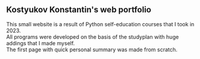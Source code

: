 ## Kostyukov Konstantin's web portfolio
This small website is a result of Python self-education courses that I took in 2023. <br>
All programs were developed on the basis of the studyplan with huge addings that I made myself.<br>
The first page with quick personal summary was made from scratch. 
